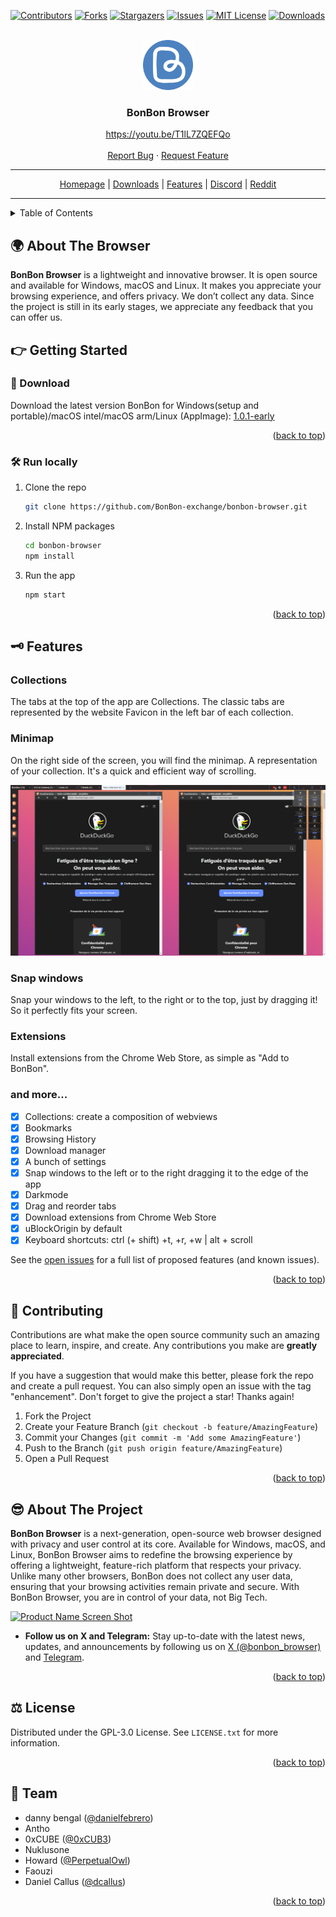 <div id="top"></div>

[![Contributors][contributors-shield]][contributors-url]
[![Forks][forks-shield]][forks-url]
[![Stargazers][stars-shield]][stars-url]
[![Issues][issues-shield]][issues-url]
[![MIT License][license-shield]][license-url]
[![Downloads][downloads-shield]][downloads-url]

<!-- PROJECT LOGO -->
<br />
<div align="center">
    <a href="https://bonbon.exchange" target="_blank"><img src="https://raw.githubusercontent.com/BonBon-exchange/bonbon-browser/main/assets/icon.png" alt="Logo" width="80" height="80"></a>

  <h3 align="center">BonBon Browser</h3>

  <p align="center">
    <a href="https://youtu.be/T1lL7ZQEFQo" target="_blank">https://youtu.be/T1lL7ZQEFQo</a>
    <br />
    <br />
    <a href="https://github.com/BonBon-exchange/bonbon-browser/issues/new?assignees=&labels=bug&template=1-Bug_report.md">Report Bug</a>
    ·
    <a href="https://github.com/BonBon-exchange/bonbon-browser/issues/new?assignees=&labels=enhancement&template=3-Feature_request.md">Request Feature</a>
  </p>
</div>


-----

<div align="center"> <a href="https://bonbon.exchange">Homepage</a> | <a href="#-download">Downloads</a> | <a href="#-features">Features</a> | <a href="#%EF%B8%8F-communities">Discord</a> | <a href="#%EF%B8%8F-communities">Reddit</a> </div>

-----

<!-- TABLE OF CONTENTS -->
<details>
  <summary>Table of Contents</summary>
  <ol>
    <li><a href="#-about-the-project">About The Browser</a></li>
    <li>
      <a href="#-getting-started">Getting Started</a>
      <ul>
        <li><a href="#-download">Download</a></li>
        <li><a href="#-run-locally">Run locally</a></li>
      </ul>
    </li>
    <li><a href="#-features">Features</a></li>
    <li><a href="#-contributing">Contributing</a></li>
    <li>
      <a href="#-about-the-project">About The Project</a>
    </li>
    <li><a href="#-license">License</a></li>
    <li><a href="#-team">Team</a></li>
  </ol>
</details>

<!-- ABOUT THE PROJECT -->

## 🌍 About The Browser

**BonBon Browser** is a lightweight and innovative browser. It is open source and available for Windows, macOS and Linux. It makes you appreciate your browsing experience, and offers privacy. We don’t collect any data. Since the project is still in its early stages, we appreciate any feedback that you can offer us.

<!-- GETTING STARTED -->

## 👉 Getting Started

### 🚀 Download

Download the latest version BonBon for Windows(setup and portable)/macOS intel/macOS arm/Linux (AppImage): [1.0.1-early](https://github.com/BonBon-exchange/bonbon-browser/releases/latest)

<p align="right">(<a href="#top">back to top</a>)</p>

### 🛠 Run locally

1. Clone the repo
   ```sh
   git clone https://github.com/BonBon-exchange/bonbon-browser.git
   ```
2. Install NPM packages
   ```sh
   cd bonbon-browser
   npm install
   ```
3. Run the app
   ```sh
   npm start
   ```

<p align="right">(<a href="#top">back to top</a>)</p>

## 🗝 Features

### Collections
The tabs at the top of the app are Collections. The classic tabs are represented by the website Favicon in the left bar of each collection.


### Minimap
On the right side of the screen, you will find the minimap. A representation of your collection. It's a quick and efficient way of scrolling.

[![Minimap][minimap-image]]()

### Snap windows
Snap your windows to the left, to the right or to the top, just by dragging it! So it perfectly fits your screen.

### Extensions
Install extensions from the Chrome Web Store, as simple as "Add to BonBon".

### and more...

- [x] Collections: create a composition of webviews
- [x] Bookmarks
- [x] Browsing History
- [x] Download manager
- [x] A bunch of settings
- [x] Snap windows to the left or to the right dragging it to the edge of the app
- [x] Darkmode
- [x] Drag and reorder tabs
- [x] Download extensions from Chrome Web Store
- [x] uBlockOrigin by default
- [x] Keyboard shortcuts: ctrl (+ shift) +t, +r, +w | alt + scroll

See the [open issues](https://github.com/BonBon-exchange/bonbon-browser/issues) for a full list of proposed features (and known issues).

<p align="right">(<a href="#top">back to top</a>)</p>

<!-- CONTRIBUTING -->

## 🧪 Contributing

Contributions are what make the open source community such an amazing place to learn, inspire, and create. Any contributions you make are **greatly appreciated**.

If you have a suggestion that would make this better, please fork the repo and create a pull request. You can also simply open an issue with the tag "enhancement".
Don't forget to give the project a star! Thanks again!

1. Fork the Project
2. Create your Feature Branch (`git checkout -b feature/AmazingFeature`)
3. Commit your Changes (`git commit -m 'Add some AmazingFeature'`)
4. Push to the Branch (`git push origin feature/AmazingFeature`)
5. Open a Pull Request

<p align="right">(<a href="#top">back to top</a>)</p>

## 😎 About The Project

**BonBon Browser** is a next-generation, open-source web browser designed with privacy and user control at its core. Available for Windows, macOS, and Linux, BonBon Browser aims to redefine the browsing experience by offering a lightweight, feature-rich platform that respects your privacy. Unlike many other browsers, BonBon does not collect any user data, ensuring that your browsing activities remain private and secure. With BonBon Browser, you are in control of your data, not Big Tech.

[![Product Name Screen Shot][product-screenshot]](https://github.com/BonBon-exchange/bonbon-browser)

- **Follow us on X and Telegram:** Stay up-to-date with the latest news, updates, and announcements by following us on [X (@bonbon_browser)](https://x.com/bonbon_browser) and [Telegram](https://t.me/bonbon_browser).


<p align="right">(<a href="#top">back to top</a>)</p>

<!-- LICENSE -->

## ⚖ License

Distributed under the GPL-3.0 License. See `LICENSE.txt` for more information.

<p align="right">(<a href="#top">back to top</a>)</p>

<!-- CONTACT -->

## 🤟 Team

- danny bengal ([@danielfebrero](https://github.com/danielfebrero))
- Antho
- 0xCUBE ([@0xCUB3](https://github.com/0xCUB3))
- Nuklusone
- Howard ([@PerpetualOwl](https://github.com/PerpetualOwl))
- Faouzi
- Daniel Callus ([@dcallus](https://github.com/dcallus))

<p align="right">(<a href="#top">back to top</a>)</p>

[contributors-shield]: https://img.shields.io/github/contributors/BonBon-exchange/bonbon-browser.svg?style=for-the-badge
[contributors-url]: https://github.com/BonBon-exchange/bonbon-browser/graphs/contributors
[downloads-shield]: https://img.shields.io/github/downloads/BonBon-exchange/bonbon-browser/total.svg?style=for-the-badge
[downloads-url]: https://github.com/BonBon-exchange/bonbon-browser/releases
[forks-shield]: https://img.shields.io/github/forks/BonBon-exchange/bonbon-browser.svg?style=for-the-badge
[forks-url]: https://github.com/BonBon-exchange/bonbon-browser/network/members
[stars-shield]: https://img.shields.io/github/stars/BonBon-exchange/bonbon-browser.svg?style=for-the-badge
[stars-url]: https://github.com/BonBon-exchange/bonbon-browser/stargazers
[issues-shield]: https://img.shields.io/github/issues/BonBon-exchange/bonbon-browser.svg?style=for-the-badge
[issues-url]: https://github.com/BonBon-exchange/bonbon-browser/issues
[license-shield]: https://img.shields.io/github/license/BonBon-exchange/bonbon-browser.svg?style=for-the-badge
[license-url]: https://github.com/BonBon-exchange/bonbon-browser/blob/master/LICENSE.txt
[product-screenshot]: https://media.giphy.com/media/P9hq4y6F1ijINhE6kf/giphy.gif
[minimap-image]: https://github.com/BonBon-exchange/bonbon-browser/raw/main/images/minimap.png
